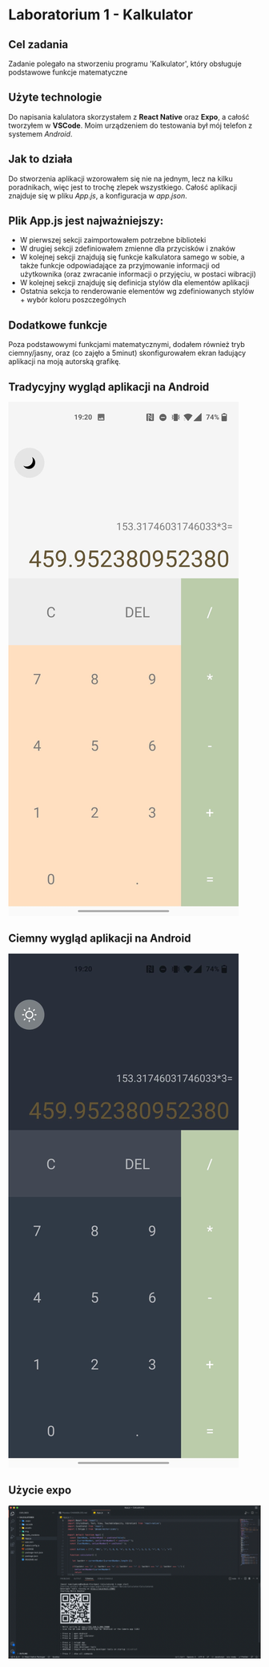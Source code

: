 # Laboratorium 1 - Kalkulator

## Cel zadania
Zadanie polegało na stworzeniu programu 'Kalkulator', który obsługuje podstawowe funkcje matematyczne

## Użyte technologie
Do napisania kalulatora skorzystałem z **React Native** oraz **Expo**, a całość tworzyłem w **VSCode**. Moim urządzeniem do testowania był mój telefon z systemem *Android*.

## Jak to działa
Do stworzenia aplikacji wzorowałem się nie na jednym, lecz na kilku poradnikach, więc jest to trochę zlepek wszystkiego. Całość aplikacji znajduje się w pliku *App.js*, a konfiguracja w *app.json*.

## Plik App.js jest najważniejszy:

+ W pierwszej sekcji zaimportowałem potrzebne biblioteki
+ W drugiej sekcji zdefiniowałem zmienne dla przycisków i znaków
+ W kolejnej sekcji znajdują się funkcje kalkulatora samego w sobie, a także funkcje odpowiadające za przyjmowanie informacji od użytkownika (oraz zwracanie informacji o przyjęciu, w postaci wibracji)
+ W kolejnej sekcji znajduję się definicja stylów dla elementów aplikacji
+ Ostatnia sekcja to renderowanie elementów wg zdefiniowanych stylów + wybór koloru poszczególnych

## Dodatkowe funkcje
Poza podstawowymi funkcjami matematycznymi, dodałem również tryb ciemny/jasny, oraz (co zajęło a 5minut) skonfigurowałem ekran ładujący aplikacji na moją autorską grafikę. 

## Tradycyjny wygląd aplikacji na Android
 ![Light](Zrzuty_ekranu/light_mobile.jpg)
## Ciemny wygląd aplikacji na Android
 ![Dark](Zrzuty_ekranu/dark_mobile.jpg)
## Użycie expo
![EXPO](Zrzuty_ekranu/VSCode_expo.png)